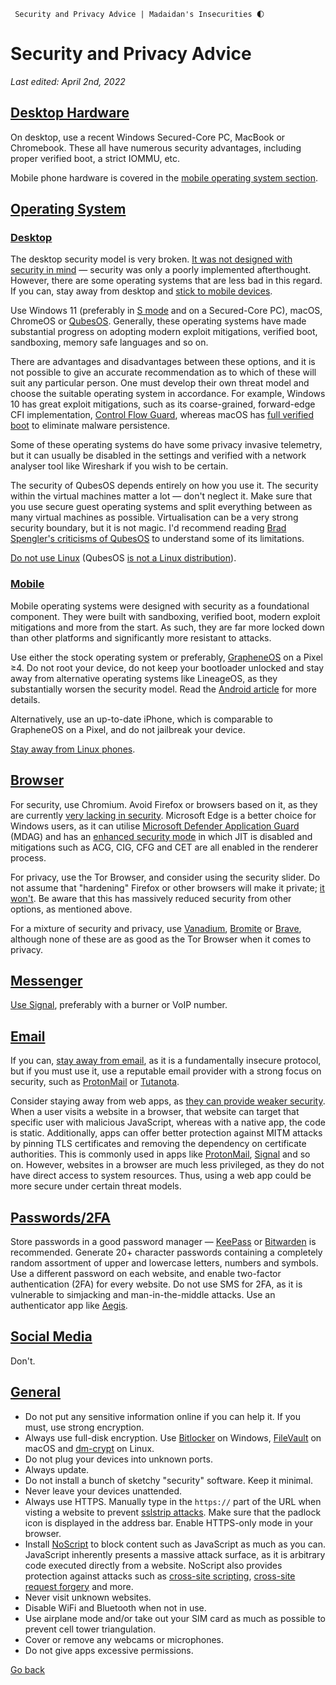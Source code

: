      Security and Privacy Advice | Madaidan's Insecurities 🌓

Security and Privacy Advice
===========================

_Last edited: April 2nd, 2022_

[Desktop Hardware](#desktop-hardware)
-------------------------------------

On desktop, use a recent Windows Secured-Core PC, MacBook or Chromebook. These all have numerous security advantages, including proper verified boot, a strict IOMMU, etc.  
  
Mobile phone hardware is covered in the [mobile operating system section](#mobile-os).

[Operating System](#operating-system)
-------------------------------------

### [Desktop](#desktop-os)

The desktop security model is very broken. [It was not designed with security in mind](https://blog.cryptographyengineering.com/2017/03/05/secure-computing-for-journalists/) — security was only a poorly implemented afterthought. However, there are some operating systems that are less bad in this regard. If you can, stay away from desktop and [stick to mobile devices](#mobile-os).  
  
Use Windows 11 (preferably in [S mode](https://www.microsoft.com/en-us/windows/s-mode) and on a Secured-Core PC), macOS, ChromeOS or [QubesOS](https://www.qubes-os.org/). Generally, these operating systems have made substantial progress on adopting modern exploit mitigations, verified boot, sandboxing, memory safe languages and so on.  
  
There are advantages and disadvantages between these options, and it is not possible to give an accurate recommendation as to which of these will suit any particular person. One must develop their own threat model and choose the suitable operating system in accordance. For example, Windows 10 has great exploit mitigations, such as its coarse-grained, forward-edge CFI implementation, [Control Flow Guard](https://docs.microsoft.com/en-us/windows/win32/secbp/control-flow-guard), whereas macOS has [full verified boot](https://support.apple.com/en-us/HT208330) to eliminate malware persistence.  
  
Some of these operating systems do have some privacy invasive telemetry, but it can usually be disabled in the settings and verified with a network analyser tool like Wireshark if you wish to be certain.  
  
The security of QubesOS depends entirely on how you use it. The security within the virtual machines matter a lot — don't neglect it. Make sure that you use secure guest operating systems and split everything between as many virtual machines as possible. Virtualisation can be a very strong security boundary, but it is not magic. I'd recommend reading [Brad Spengler's criticisms of QubesOS](https://seclists.org/dailydave/2010/q3/29) to understand some of its limitations.  
  
[Do not use Linux](linux.html) (QubesOS [is not a Linux distribution](https://www.qubes-os.org/faq/#is-qubes-just-another-linux-distribution)).

### [Mobile](#mobile-os)

Mobile operating systems were designed with security as a foundational component. They were built with sandboxing, verified boot, modern exploit mitigations and more from the start. As such, they are far more locked down than other platforms and significantly more resistant to attacks.  
  
Use either the stock operating system or preferably, [GrapheneOS](https://grapheneos.org/) on a Pixel ≥4. Do not root your device, do not keep your bootloader unlocked and stay away from alternative operating systems like LineageOS, as they substantially worsen the security model. Read the [Android article](android.html) for more details.  
  
Alternatively, use an up-to-date iPhone, which is comparable to GrapheneOS on a Pixel, and do not jailbreak your device.  
  
[Stay away from Linux phones](linux-phones.html).

[Browser](#browser)
-------------------

For security, use Chromium. Avoid Firefox or browsers based on it, as they are currently [very lacking in security](firefox-chromium.html). Microsoft Edge is a better choice for Windows users, as it can utilise [Microsoft Defender Application Guard](https://docs.microsoft.com/en-us/windows/security/threat-protection/microsoft-defender-application-guard/md-app-guard-overview) (MDAG) and has an [enhanced security mode](https://microsoftedge.github.io/edgevr/posts/Introducing-Enhanced-Security-for-Microsoft-Edge/) in which JIT is disabled and mitigations such as ACG, CIG, CFG and CET are all enabled in the renderer process.  
  
For privacy, use the Tor Browser, and consider using the security slider. Do not assume that "hardening" Firefox or other browsers will make it private; [it won't](browser-tracking.html). Be aware that this has massively reduced security from other options, as mentioned above.  
  
For a mixture of security and privacy, use [Vanadium](https://github.com/GrapheneOS/Vanadium), [Bromite](https://www.bromite.org/) or [Brave](https://brave.com/), although none of these are as good as the Tor Browser when it comes to privacy.

[Messenger](#messenger)
-----------------------

[Use Signal](messengers.html), preferably with a burner or VoIP number.

[Email](#email)
---------------

If you can, [stay away from email](https://latacora.singles/2020/02/19/stop-using-encrypted.html), as it is a fundamentally insecure protocol, but if you must use it, use a reputable email provider with a strong focus on security, such as [ProtonMail](https://protonmail.com/) or [Tutanota](https://tutanota.com/).  
  
Consider staying away from web apps, as [they can provide weaker security](https://protonmail.com/blog/cryptographic-architecture-response/). When a user visits a website in a browser, that website can target that specific user with malicious JavaScript, whereas with a native app, the code is static. Additionally, apps can offer better protection against MITM attacks by pinning TLS certificates and removing the dependency on certificate authorities. This is commonly used in apps like [ProtonMail](https://protonmail.com/blog/tls-ssl-certificate/#Extra-security-precautions-taken-by-ProtonMail), [Signal](https://www.signal.org/blog/certifiably-fine/) and so on. However, websites in a browser are much less privileged, as they do not have direct access to system resources. Thus, using a web app could be more secure under certain threat models.

[Passwords/2FA](#passwords-2fa)
-------------------------------

Store passwords in a good password manager — [KeePass](https://keepass.info/) or [Bitwarden](https://bitwarden.com/) is recommended. Generate 20+ character passwords containing a completely random assortment of upper and lowercase letters, numbers and symbols. Use a different password on each website, and enable two-factor authentication (2FA) for every website. Do not use SMS for 2FA, as it is vulnerable to simjacking and man-in-the-middle attacks. Use an authenticator app like [Aegis](https://getaegis.app/).

[Social Media](#social-media)
-----------------------------

Don't.

[General](#general)
-------------------

*   Do not put any sensitive information online if you can help it. If you must, use strong encryption.
*   Always use full-disk encryption. Use [Bitlocker](https://docs.microsoft.com/en-us/windows/security/information-protection/bitlocker/bitlocker-overview) on Windows, [FileVault](https://support.apple.com/guide/deployment/intro-to-filevault-dep82064ec40/web) on macOS and [dm-crypt](https://wiki.archlinux.org/title/Dm-crypt) on Linux.
*   Do not plug your devices into unknown ports.
*   Always update.
*   Do not install a bunch of sketchy "security" software. Keep it minimal.
*   Never leave your devices unattended.
*   Always use HTTPS. Manually type in the `https://` part of the URL when visting a website to prevent [sslstrip attacks](https://security.stackexchange.com/questions/41988/how-does-sslstrip-work). Make sure that the padlock icon is displayed in the address bar. Enable HTTPS-only mode in your browser.
*   Install [NoScript](https://en.wikipedia.org/wiki/NoScript) to block content such as JavaScript as much as you can. JavaScript inherently presents a massive attack surface, as it is arbitrary code executed directly from a website. NoScript also provides protection against attacks such as [cross-site scripting](https://en.wikipedia.org/wiki/Cross-site_scripting), [cross-site request forgery](https://en.wikipedia.org/wiki/Cross-site_request_forgery) and more.
*   Never visit unknown websites.
*   Disable WiFi and Bluetooth when not in use.
*   Use airplane mode and/or take out your SIM card as much as possible to prevent cell tower triangulation.
*   Cover or remove any webcams or microphones.
*   Do not give apps excessive permissions.

[Go back](/index.html)